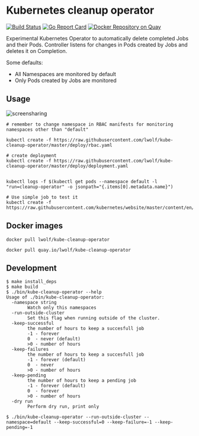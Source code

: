 # Kubernetes cleanup operator

[![Build Status](https://travis-ci.org/lwolf/kube-cleanup-operator.svg?branch=master)](https://travis-ci.org/lwolf/kube-cleanup-operator)
[![Go Report Card](https://goreportcard.com/badge/github.com/lwolf/kube-cleanup-operator)](https://goreportcard.com/report/github.com/lwolf/kube-cleanup-operator)
[![Docker Repository on Quay](https://quay.io/repository/lwolf/kube-cleanup-operator/status "Docker Repository on Quay")](https://quay.io/repository/lwolf/kube-cleanup-operator)

Experimental Kubernetes Operator to automatically delete completed Jobs and their Pods.
Controller listens for changes in Pods created by Jobs and deletes it on Completion.

Some defaults:
* All Namespaces are monitored by default
* Only Pods created by Jobs are monitored

## Usage

![screensharing](http://g.recordit.co/aDU52FJIwP.gif)

```
# remember to change namespace in RBAC manifests for monitoring namespaces other than "default"

kubectl create -f https://raw.githubusercontent.com/lwolf/kube-cleanup-operator/master/deploy/rbac.yaml

# create deployment
kubectl create -f https://raw.githubusercontent.com/lwolf/kube-cleanup-operator/master/deploy/deployment.yaml


kubectl logs -f $(kubectl get pods --namespace default -l "run=cleanup-operator" -o jsonpath="{.items[0].metadata.name}")

# Use simple job to test it
kubectl create -f https://raw.githubusercontent.com/kubernetes/website/master/content/en/examples/controllers/job.yaml
```

## Docker images

```docker pull lwolf/kube-cleanup-operator```

```docker pull quay.io/lwolf/kube-cleanup-operator```

## Development

```
$ make install_deps
$ make build
$ ./bin/kube-cleanup-operator --help
Usage of ./bin/kube-cleanup-operator:
  -namespace string
    	Watch only this namespaces
  -run-outside-cluster
    	Set this flag when running outside of the cluster.
  -keep-successful
        the number of hours to keep a succesfull job
        -1 - forever 
        0  - never (default)
        >0 - number of hours
  -keep-failures
        the number of hours to keep a succesfull job
        -1 - forever (default)
        0  - never
        >0 - number of hours
  -keep-pending
        the number of hours to keep a pending job
        -1 - forever (default)
        0  - forever
        >0 - number of hours
  -dry run
        Perform dry run, print only
        
$ ./bin/kube-cleanup-operator --run-outside-cluster --namespace=default --keep-successful=0 --keep-failure=-1 --keep-pending=-1
```
